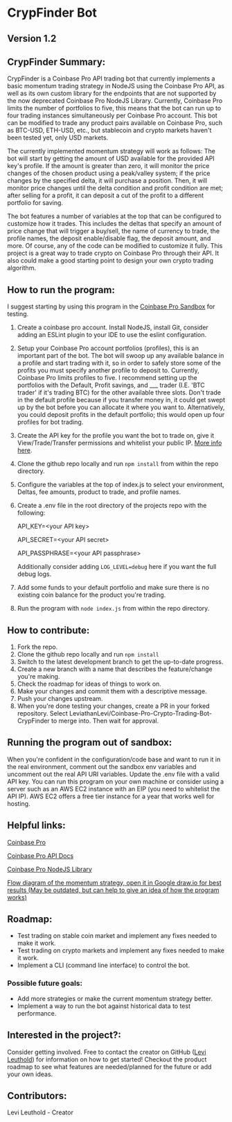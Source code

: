 # CrypFinder Bot 
## Version 1.2

## CrypFinder Summary: 
CrypFinder is a Coinbase Pro API trading bot that currently implements a basic momentum trading strategy in NodeJS using the Coinbase Pro API, as well as its own custom library for the endpoints that are not supported by the now deprecated Coinbase Pro NodeJS Library. Currently, Coinbase Pro limits the number of portfolios to five, this means that the bot can run up to four trading instances simultaneously per Coinbase Pro account. This bot can be modified to trade any product pairs available on Coinbase Pro, such as BTC-USD, ETH-USD, etc., but stablecoin and crypto markets haven't been tested yet, only USD markets. 

The currently implemented momentum strategy will work as follows: The bot will start by getting the amount of USD available for the provided API key's profile. If the amount is greater than zero, it will monitor the price changes of the chosen product using a peak/valley system; if the price changes by the specified delta, it will purchase a position. Then, it will monitor price changes until the delta condition and profit condition are met; after selling for a profit, it can deposit a cut of the profit to a different portfolio for saving. 

The bot features a number of variables at the top that can be configured to customize how it trades. This includes the deltas that specify an amount of price change that will trigger a buy/sell, the name of currency to trade, the profile names, the deposit enable/disable flag, the deposit amount, and more. Of course, any of the code can be modified to customize it fully. This project is a great way to trade crypto on Coinbase Pro through their API. It also could make a good starting point to design your own crypto trading algorithm.

## How to run the program:
I suggest starting by using this program in the [Coinbase Pro Sandbox](https://docs.pro.coinbase.com/#sandbox) for testing. 
1. Create a coinbase pro account. Install NodeJS, install Git, consider adding an ESLint plugin to your IDE to use the eslint configuration.
2. Setup your Coinbase Pro account portfolios (profiles), this is an important part of the bot. The bot will swoop up any available balance in a profile and start trading with it, so in order to safely store some of the profits you must specify another profile to deposit to. Currently, Coinbase Pro limits profiles to five. I recommend setting up the portfolios with the Default, Profit savings, and ___ trader (I.E. 'BTC trader' if it's trading BTC) for the other available three slots. Don't trade in the default profile because if you transfer money in, it could get swept up by the bot before you can allocate it where you want to. Alternatively, you could deposit profits in the default portfolio; this would open up four profiles for bot trading. 
3. Create the API key for the profile you want the bot to trade on, give it View/Trade/Transfer permissions and whitelist your public IP. [More info here](https://help.coinbase.com/en/pro/other-topics/api/how-do-i-create-an-api-key-for-coinbase-pro). 
4. Clone the github repo locally and run `npm install` from within the repo directory.
5. Configure the variables at the top of index.js to select your environment, Deltas, fee amounts, product to trade, and profile names.
6. Create a .env file in the root directory of the projects repo with the following:

    API_KEY=\<your API key>

    API_SECRET=\<your API secret>

    API_PASSPHRASE=\<your API passphrase>

    Additionally consider adding `LOG_LEVEL=debug` here if you want the full debug logs.

7. Add some funds to your default portfolio and make sure there is no existing coin balance for the product you're trading.
8. Run the program with `node index.js` from within the repo directory.

## How to contribute:
1. Fork the repo.
2. Clone the github repo locally and run `npm install` 
3. Switch to the latest development branch to get the up-to-date progress.
4. Create a new branch with a name that describes the feature/change you're making.
5. Check the roadmap for ideas of things to work on.
6. Make your changes and commit them with a descriptive message.
7. Push your changes upstream.
8. When you're done testing your changes, create a PR in your forked repository. Select LeviathanLevi/Coinbase-Pro-Crypto-Trading-Bot-CrypFinder to merge into. Then wait for approval.

## Running the program out of sandbox:
When you're confident in the configuration/code base and want to run it in the real environment, comment out the sandbox env variables and uncomment out the real API URI variables. Update the .env file with a valid API key. You can run this program on your own machine or consider using a server such as an AWS EC2 instance with an EIP (you need to whitelist the API IP). AWS EC2 offers a free tier instance for a year that works well for hosting.

## Helpful links:
[Coinbase Pro](https://pro.coinbase.com/trade/BTC-USD)

[Coinbase Pro API Docs](https://docs.pro.coinbase.com/#introduction)

[Coinbase Pro NodeJS Library](https://www.npmjs.com/package/coinbase-pro)

[Flow diagram of the momentum strategy, open it in Google draw.io for best results (May be outdated, but can help to give an idea of how the program works)](https://drive.google.com/file/d/1sMg7nWcuCDwHS5wdwHgoe5qqODO7UEFA/view?usp=sharing)

## Roadmap: 
- Test trading on stable coin market and implement any fixes needed to make it work.
- Test trading on crypto markets and implement any fixes needed to make it work.
- Implement a CLI (command line interface) to control the bot.

### Possible future goals:
- Add more strategies or make the current momentum strategy better.
- Implement a way to run the bot against historical data to test performance.

## Interested in the project?:
Consider getting involved. Free to contact the creator on GitHub ([Levi Leuthold](https://github.com/LeviathanLevi)) for information on how to get started! Checkout the product roadmap to see what features are needed/planned for the future or add your own ideas. 

## Contributors:
Levi Leuthold - Creator